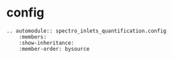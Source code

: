 # config

```{eval-rst}
.. automodule:: spectro_inlets_quantification.config
    :members:
    :show-inheritance:
    :member-order: bysource
```
